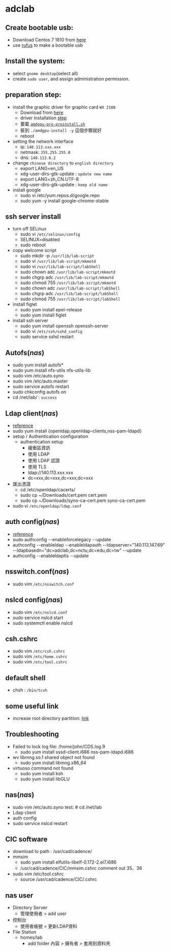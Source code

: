 # adclab

## Create bootable usb:
  - Download Centos 7 1810 from [here](http://centos.cs.nctu.edu.tw/7.6.1810/isos/x86_64/CentOS-7-x86_64-DVD-1810.iso)
  - use [rufus](https://github.com/pbatard/rufus/releases/download/v3.5/rufus-3.5.exe) to make a bootable usb

## Install the system:
  - select `gnome desktop`(select all)
  - create `sudo user`, and assign administration permission.
  
## preparation step:
  - install the graphic driver for graphic card `WX 2100`
    - Download from [here](https://www.amd.com/en/support/kb/release-notes/rn-rad-lin-18-50-unified?fbclid=IwAR08JQ2wFH7q1R56RMYwth0GXeb2yf5A1GzaFg8YXy4k36Vr2UppQkeJAPc)
    - driver installation [step](https://www.amd.com/en/support/kb/release-notes/amdgpu-installation?fbclid=IwAR2NtjI4khr9AIba_e88YGInfTBS70fNDmssxubDpgJCPkv5b_uwpXrrnoY)
    - 要載 [`amdgpu-pro-preinstall.sh`](https://www2.ati.com/drivers/linux/17.50/amdgpu-pro-preinstall.sh)
    - 裝到 `./amdgpu-install -y` 這個步驟就好
    - reboot
  - setting the network interface
    - ip: `140.113.xxx.xxx`
    - netmask: `255.255.255.0`
    - dns: `140.113.6.2`
  - change `chinese directory` to `english directory`
    - export LANG=en_US
    - xdg-user-dirs-gtk-update : `update new name`
    - export LANG=zh_CN.UTF-8
    - xdg-user-dirs-gtk-update : `keep old name`
  - install google
    - sudo vi /etc/yum.repos.d/google.repo
    - sudo yum -y install google-chrome-stable

## ssh server install
  - turn off SELinux
    - sudo vi `/etc/selinux/config`
    - SELINUX=disabled
    - sudo reboot
  - copy welcome script
    - sudo mkdir -p `/usr/lib/lab-script`
    - sudo vi `/usr/lib/lab-script/mkmotd`
    - sudo vi `/usr/lib/lab-script/labShell`
    - sudo chown adc `/usr/lib/lab-script/mkmotd`
    - sudo chgrp adc `/usr/lib/lab-script/mkmotd`
    - sudo chmod 755 `/usr/lib/lab-script/mkmotd`
    - sudo chown adc `/usr/lib/lab-script/labShell`
    - sudo chgrp adc `/usr/lib/lab-script/labShell`
    - sudo chmod 755 `/usr/lib/lab-script/labShell`
  - install figlet
    - sudo yum install epel-release
    - sudo yum install figlet
  - install ssh server
    - sudo yum install openssh openssh-server
    - sudo vi `/etc/ssh/sshd_config`
    - sudo service sshd restart
  
## Autofs(*nas*)
  - sudo yum install autofs*
  - sudo yum install nfs-utils nfs-utils-lib
  - sudo vim /etc/auto.syno
  - sudo vim /etc/auto.master
  - sudo service autofs restart
  - sudo chkconfig autofs on
  - cd /net/lab/ : `success`

## Ldap client(*nas*)
  - [reference](https://sites.google.com/a/cnsrl.cycu.edu.tw/da-shu-bi-ji/qi-ta/liyongsynologynasdangzuoldapnfsserverjianzhibuzhou?fbclid=IwAR3yzTCq-af3e2Hk-3K2pDD0zPnYfakVjHW6uikx318Ky5npqYdSSyl8yFc)
  - sudo yum install {openldap,openldap-clients,nss-pam-ldapd}
  - setup / Authentication configuration
    - authentication setup
      - 緩衝區資訊
      - 使用 LDAP
      - 使用 LDAP 認證
      - 使用 TLS
      - ldap://140.113.xxx.xxx
      - dc=xxx,dc=xxx,dc=xxx,dc=xxx
  - 匯出憑證
    - cd /etc/openldap/cacerts/
    - sudo cp ~/Downloads/cert.pem cert.pem
    - sudo cp ~/Downloads/syno-ca-cert.pem syno-ca-cert.pem
  - sudo vi `/etc/openldap/ldap.conf`

## auth config(*nas*)
  - [reference](https://www.certdepot.net/ldap-client-configuration-authconfig/)
  - sudo authconfig --enableforcelegacy --update
  - authconfig --enableldap --enableldapauth --ldapserver="140.113.147.69" --ldapbasedn="dc=adclab,dc=nctu,dc=edu,dc=tw" --update
  - authconfig --enableldaptls --update
  
## nsswitch.conf(*nas*)
  - sudo vim `/etc/nsswitch.conf`

## nslcd config(*nas*)
  - sudo vim `/etc/nslcd.conf`
  - sudo service nslcd start
  - sudo systemctl enable nslcd
  
## csh.cshrc
  - sudo vim `/etc/csh.cshrc`
  - sudo vim `/etc/home.cshrc`
  - sudo vim `/etc/tool.cshrc`
  
## default shell
  - chsh : `/bin/tcsh`
  
## some useful link  
  - increase root directory partition: [link](https://channing342.blogspot.com/2017/07/centos7-xfs-filesystem-lvm.html?m=1&fbclid=IwAR0Jf19nzEqjdWZy0jx_Cbnf5PEAafGKddeaD58Iy_AWMoaspxBO_Q6rOl4)

##  Troubleshooting 
  - Failed to lock log file: /home/john/CDS.log.9
    - sudo yum install sssd-client.i686 nss-pam-ldapd.i686
  - wv libmng.so.1 shared object not found
    - sudo yum install libmng.x86_64
  - virtuoso command not found
    - sudo yum install ksh
    - sudo yum install libGLU
##  nas(*nas*)
  - sudo vim /etc/auto.syno   test: # cd /net/lab
  - Ldap client
  - auth config
  - sudo service nslcd restart
##  CIC software
  - download to path : /usr/cad/cadence/
  - mmsim
    - sudo yum install elfutils-libelf-0.172-2.el7.i686
    - /usr/cad/cadence/CIC/mmsim.cshrc  comment out 35、36
  - sudo vim /etc/tool.cshrc
    - source /usr/cad/cadence/CIC/<soft>.cshrc
##  nas user
  - Directory Server
    - 管理使用者 > add user
  - 控制台
    - 使用者帳號 > 更新LDAP資料
  - File Station
    - homes/lab
      - add folder 內容 > 擁有者 > 套用到資料夾
